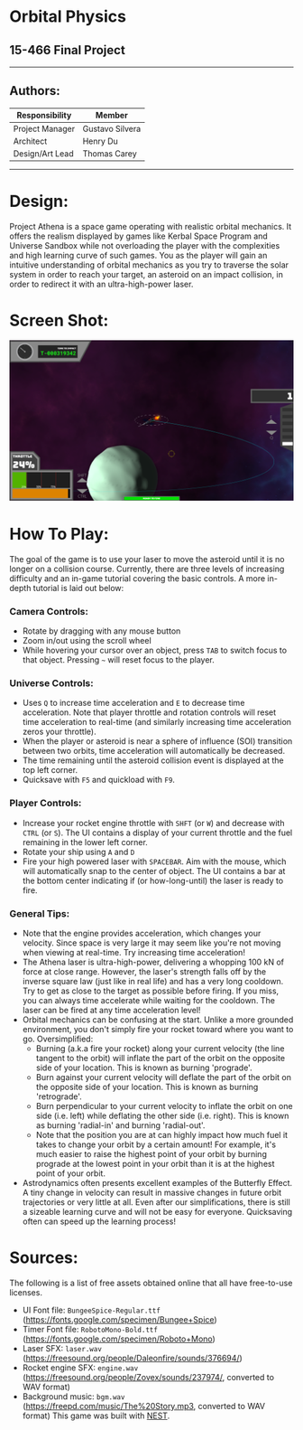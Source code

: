 # Orbital Physics
## 15-466 Final Project

---
## Authors:
| Responsibility | Member |
| --- | --- |
| Project Manager | Gustavo Silvera |
| Architect | Henry Du |
| Design/Art Lead | Thomas Carey |

---
# Design:
Project Athena is a space game operating with realistic orbital mechanics. It offers the realism displayed by games like Kerbal Space Program and Universe Sandbox while not overloading the player with the complexities and high learning curve of such games. You as the player will gain an intuitive understanding of orbital mechanics as you try to traverse the solar system in order to reach your target, an asteroid on an impact collision, in order to redirect it with an ultra-high-power laser.

# Screen Shot:

![Screen Shot](screenshot.png)

# How To Play:

The goal of the game is to use your laser to move the asteroid until it is no longer on a collision course. Currently, there are three levels of increasing difficulty and an in-game tutorial covering the basic controls. A more in-depth tutorial is laid out below:

### Camera Controls:
- Rotate by dragging with any mouse button
- Zoom in/out using the scroll wheel
- While hovering your cursor over an object, press `TAB` to switch focus to that object. Pressing `~` will reset focus to the player.

### Universe Controls:
- Uses `Q` to increase time acceleration and `E` to decrease time acceleration. Note that player throttle and rotation controls will reset time acceleration to real-time (and similarly increasing time acceleration zeros your throttle).
- When the player or asteroid is near a sphere of influence (SOI) transition between two orbits, time acceleration will automatically be decreased.
- The time remaining until the asteroid collision event is displayed at the top left corner.
- Quicksave with `F5` and quickload with `F9`.

### Player Controls:
- Increase your rocket engine throttle with `SHFT` (or `W`) and decrease with `CTRL` (or `S`). The UI contains a display of your current throttle and the fuel remaining in the lower left corner.
- Rotate your ship using `A` and `D`
- Fire your high powered laser with `SPACEBAR`. Aim with the mouse, which will automatically snap to the center of object. The UI contains a bar at the bottom center indicating if (or how-long-until) the laser is ready to fire.

### General Tips:
- Note that the engine provides acceleration, which changes your velocity. Since space is very large it may seem like you're not moving when viewing at real-time. Try increasing time acceleration!
- The Athena laser is ultra-high-power, delivering a whopping 100 kN of force at close range. However, the laser's strength falls off by the inverse square law (just like in real life) and has a very long cooldown. Try to get as close to the target as possible before firing. If you miss, you can always time accelerate while waiting for the cooldown. The laser can be fired at any time acceleration level!
- Orbital mechanics can be confusing at the start. Unlike a more grounded environment, you don't simply fire your rocket toward where you want to go. Oversimplified:
    - Burning (a.k.a fire your rocket) along your current velocity (the line tangent to the orbit) will inflate the part of the orbit on the opposite side of your location. This is known as burning 'prograde'.
    - Burn against your current velocity will deflate the part of the orbit on the opposite side of your location. This is known as burning 'retrograde'.
    - Burn perpendicular to your current velocity to inflate the orbit on one side (i.e. left) while deflating the other side (i.e. right). This is known as burning 'radial-in' and burning 'radial-out'.
    - Note that the position you are at can highly impact how much fuel it takes to change your orbit by a certain amount! For example, it's much easier to raise the highest point of your orbit by burning prograde at the lowest point in your orbit than it is at the highest point of your orbit.
- Astrodynamics often presents excellent examples of the Butterfly Effect. A tiny change in velocity can result in massive changes in future orbit trajectories or very little at all. Even after our simplifications, there is still a sizeable learning curve and will not be easy for everyone. Quicksaving often can speed up the learning process!

# Sources:
The following is a list of free assets obtained online that all have free-to-use licenses.
- UI Font file: `BungeeSpice-Regular.ttf` (https://fonts.google.com/specimen/Bungee+Spice)
- Timer Font file: `RobotoMono-Bold.ttf` (https://fonts.google.com/specimen/Roboto+Mono)
- Laser SFX: `laser.wav` (https://freesound.org/people/Daleonfire/sounds/376694/)
- Rocket engine SFX: `engine.wav` (https://freesound.org/people/Zovex/sounds/237974/, converted to WAV format)
- Background music: `bgm.wav` (https://freepd.com/music/The%20Story.mp3, converted to WAV format)
This game was built with [NEST](NEST.md).

